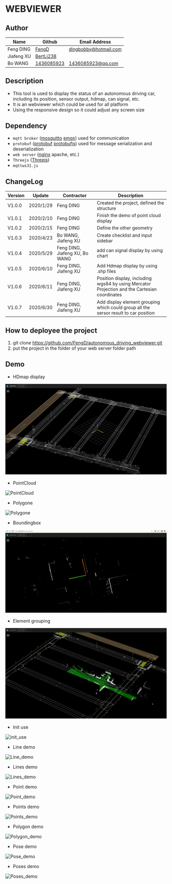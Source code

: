 # WEBVIEWER

## Author
| Name | Github | Email Address |
| ------- | ------ |   ----   |
| Feng DING  | [FengD](https://github.com/FengD) | dingbobby@hotmail.com|
| Jiafeng XU  | [BertLi238](https://github.com/BertLi238) | |
| Bo WANG  | [1436085923](https://github.com/1436085923)  | 1436085923@qq.com|


## Description
- This tool is used to display the status of an autonomous driving car, including its position, sensor output, hdmap, can signal, etc.
- It is an webviewer which could be used for all platform
- Using the responsive design so it could adjust any screen size

## Dependency
- `mqtt broker` ([mosquitto](https://github.com/eclipse/mosquitto) [emqx](https://github.com/emqx/emqx)) used for communication
- `protobuf` ([protobuf](https://github.com/protocolbuffers/protobuf) [protobufjs](https://github.com/protobufjs/protobuf.js)) used for message serialization and deserialization
- `web server` ([nginx](http://nginx.org/) apache, etc.)
- `Threejs` ([Threejs](https://threejs.org/))
- `mqttws31.js`

## ChangeLog

| Version | Update | Contractor | Description |
| ------- | ------ |   ----   |   --------  |
| V1.0.0  | 2020/1/29   |  Feng DING| Created the project, defined the structure  |
| V1.0.1  | 2020/2/10   |  Feng DING| Finish the demo of point cloud display  |
| V1.0.2  | 2020/2/15   |  Feng DING| Define the other geometry |
| V1.0.3  | 2020/4/23   |  Bo WANG, Jiafeng XU| Create checklist and input sidebar |
| V1.0.4  | 2020/5/29   |  Feng DING, Jiafeng XU, Bo WANG| add can signal display by using chart |
| V1.0.5  | 2020/6/10   |  Feng DING, Jiafeng XU| Add Hdmap display by using .shp files |
| V1.0.6  | 2020/6/11   |  Feng DING, Jiafeng XU| Position display, including wgs84 by using Mercator Projection and the Cartesian coordinates |
| V1.0.7  | 2020/6/30   |  Feng DING, Jiafeng XU| Add display element grouping which could group all the sersor result to car position |

## How to deployee the project
1. git clone https://github.com/FengD/autonomous_driving_webviewer.git
2. put the project in the folder of your web server folder path

## Demo
- HDmap display

![HDMap](images/hdmap.png)

- PointCloud

![PointCloud](images/cloud.gif)

- Polygone

![Polygone](images/fs.gif)

- Boundingbox

![Boudingbox](images/bbox.gif)

- Element grouping

![Grouping](images/hdmap.gif)

- Init use

![init_use](images/init_use.mp4.gif)

- Line demo

![Line_demo](images/line_demo.mp4.gif)

- Lines demo

![Lines_demo](images/lines_demo.mp4.gif)

- Point demo

![Point_demo](images/point_demo.mp4.gif)

- Points demo

![Points_demo](images/points_demo.mp4.gif)

- Polygon demo

![Polygon_demo](images/polygone_demo.mp4.gif)

- Pose demo

![Pose_demo](images/pose_demo.mp4.gif)

- Poses demo

![Poses_demo](images/poses_demo.mp4.gif)
